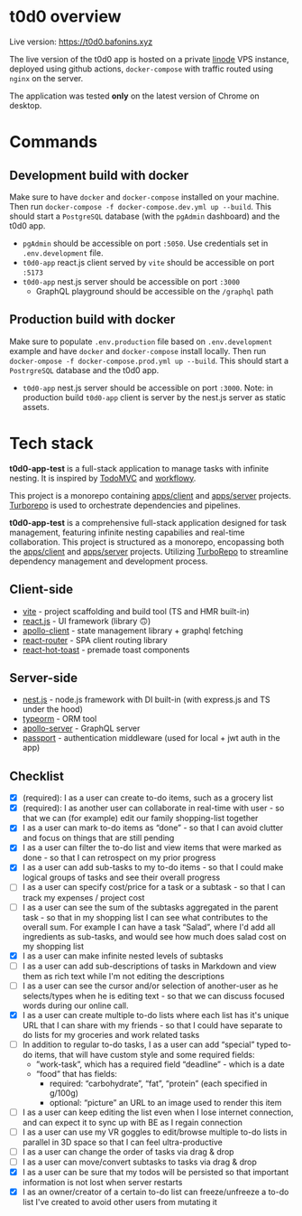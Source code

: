 # t0d0 overview

Live version: https://t0d0.bafonins.xyz

The live version of the t0d0 app is hosted on a private [linode](https://www.linode.com/) VPS instance, deployed using github actions, `docker-compose` with traffic routed using `nginx` on the server.

The application was tested **only** on the latest version of Chrome on desktop.

# Commands

## Development build with docker

Make sure to have `docker` and `docker-compose` installed on your machine. Then run `docker-compose -f docker-compose.dev.yml up --build`. This should start a `PostgreSQL` database (with the `pgAdmin` dashboard) and the t0d0 app.

- `pgAdmin` should be accessible on port `:5050`. Use credentials set in `.env.development` file.
- `t0d0-app` react.js client served by `vite` should be accessible on port `:5173`
- `t0d0-app` nest.js server should be accessible on port `:3000`
  - GraphQL playground should be accessible on the `/graphql` path

## Production build with docker

Make sure to populate `.env.production` file based on `.env.development` example and have `docker` and `docker-compose` install locally. Then run `docker-ompose -f docker-compose.prod.yml up --build`. This should start a `PostrgreSQL` database and the t0d0 app.

- `t0d0-app` nest.js server should be accessible on port `:3000`.
  Note: in production build `t0d0-app` client is server by the nest.js server as static assets.

# Tech stack

**t0d0-app-test** is a full-stack application to manage tasks with infinite nesting. It is inspired by [TodoMVC](https://todomvc.com/) and [workflowy](https://workflowy.com/).

This project is a monorepo containing [apps/client](#client-side) and [apps/server](#server-side) projects. [Turborepo](https://turbo.build/) is used to orchestrate dependencies and pipelines.

**t0d0-app-test** is a comprehensive full-stack application designed for task management, featuring infinite nesting capabilies and real-time collaboration. This project is structured as a monorepo, encopassing both the [apps/client](#client-side) and [apps/server](#server-side) projects. Utilizing [TurboRepo](https://turbo.build) to streamline dependency management and development process.

## Client-side

- [vite](https://vitejs.dev/) - project scaffolding and build tool (TS and HMR built-in)
- [react.js](https://react.dev/) - UI framework (library 🙃)
- [apollo-client](https://www.apollographql.com/docs/react/) - state management library + graphql fetching
- [react-router](https://reactrouter.com/en/main) - SPA client routing library
- [react-hot-toast](https://react-hot-toast.com/) - premade toast components

## Server-side

- [nest.js](https://nestjs.com/) - node.js framework with DI built-in (with express.js and TS under the hood)
- [typeorm](https://typeorm.io/) - ORM tool
- [apollo-server](https://github.com/apollographql/apollo-server) - GraphQL server
- [passport](https://www.passportjs.org/) - authentication middleware (used for local + jwt auth in the app)

## Checklist

- [x] (required): I as a user can create to-do items, such as a grocery list
- [x] (required): I as another user can collaborate in real-time with user - so that we can
      (for example) edit our family shopping-list together
- [x] I as a user can mark to-do items as “done” - so that I can avoid clutter and focus on
      things that are still pending
- [x] I as a user can filter the to-do list and view items that were marked as done - so that I
      can retrospect on my prior progress
- [x] I as a user can add sub-tasks to my to-do items - so that I could make logical groups of
      tasks and see their overall progress
- [ ] I as a user can specify cost/price for a task or a subtask - so that I can track my
      expenses / project cost
- [ ] I as a user can see the sum of the subtasks aggregated in the parent task - so that in my
      shopping list I can see what contributes to the overall sum. For example I can have a
      task “Salad”, where I'd add all ingredients as sub-tasks, and would see how much does
      salad cost on my shopping list
- [x] I as a user can make infinite nested levels of subtasks
- [ ] I as a user can add sub-descriptions of tasks in Markdown and view them as rich text
      while I'm not editing the descriptions
- [ ] I as a user can see the cursor and/or selection of another-user as he selects/types when
      he is editing text - so that we can discuss focused words during our online call.
- [x] I as a user can create multiple to-do lists where each list has it's unique URL that I can
      share with my friends - so that I could have separate to do lists for my groceries and
      work related tasks
- [ ] In addition to regular to-do tasks, I as a user can add “special” typed to-do items, that
      will have custom style and some required fields:
  - ”work-task”, which has a required field “deadline” - which is a date
  - “food” that has fields:
    - required: “carbohydrate”, “fat”, “protein” (each specified in g/100g)
    - optional: “picture” an URL to an image used to render this item
- [ ] I as a user can keep editing the list even when I lose internet connection, and can
      expect it to sync up with BE as I regain connection
- [ ] I as a user can use my VR goggles to edit/browse multiple to-do lists in parallel in 3D
      space so that I can feel ultra-productive
- [ ] I as a user can change the order of tasks via drag & drop
- [ ] I as a user can move/convert subtasks to tasks via drag & drop
- [x] I as a user can be sure that my todos will be persisted so that important information is
      not lost when server restarts
- [x] I as an owner/creator of a certain to-do list can freeze/unfreeze a to-do list I've created to
      avoid other users from mutating it
